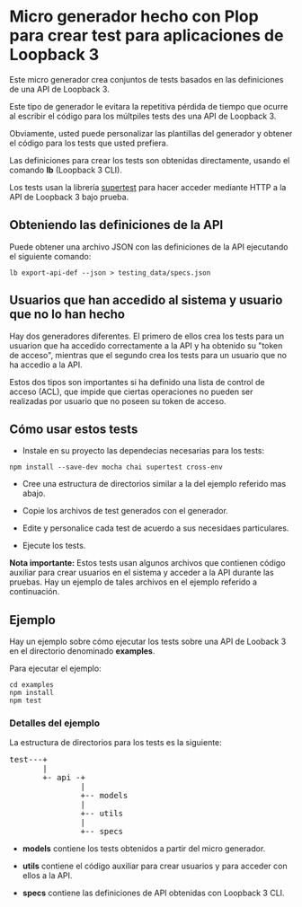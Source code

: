 # Micro generador hecho con Plop para crear test para aplicaciones de Loopback 3

Este micro generador crea conjuntos de tests basados en las definiciones de una API de Loopback 3.

Este tipo de generador le evitara la repetitiva pérdida de tiempo que ocurre al escribir el código para los múltpiles tests des una API de Loopback 3.

Obviamente, usted puede personalizar las plantillas del generador y obtener el código para los tests que usted prefiera.

Las definiciones para crear los tests son obtenidas directamente, usando el comando **lb** (Loopback 3 CLI).

Los tests usan la librería [supertest](https://github.com/visionmedia/supertest) para hacer acceder mediante HTTP a la API de Loopback 3 bajo prueba.

## Obteniendo las definiciones de la API

Puede obtener una archivo JSON con las definiciones de la API ejecutando el siguiente comando:

```shell
lb export-api-def --json > testing_data/specs.json
```

## Usuarios que han accedido al sistema y usuario que no lo han hecho

Hay dos generadores diferentes. El primero de ellos crea los tests para un usuarion que ha accedido correctamente a la API y ha obtenido su "token de acceso", mientras que el segundo crea los tests para un usuario que no ha accedio a la API.

Estos dos tipos son importantes si ha definido una lista de control de acceso (ACL), que impide que ciertas operaciones no pueden ser realizadas por usuario que no poseen su token de acceso.


## Cómo usar estos tests

-   Instale en su proyecto las dependecias necesarias para los tests:

```shell
npm install --save-dev mocha chai supertest cross-env
```

-   Cree una estructura de directorios similar a la del ejemplo referido mas abajo.

-   Copie los archivos de test generados con el generador.

-   Edite y personalice cada test de acuerdo a sus necesidaes particulares.

-   Ejecute los tests.

**Nota importante:** Estos tests usan algunos archivos que contienen código auxiliar para crear usuarios en el sistema y acceder a la API durante las pruebas. Hay un ejemplo de tales archivos en el ejemplo referido a continuación.

## Ejemplo

Hay un ejemplo sobre cómo ejecutar los tests sobre una API de Looback 3 en el directorio denominado **examples**.

Para ejecutar el ejemplo:

```shell
cd examples
npm install
npm test
```

### Detalles del ejemplo

La estructura de directorios  para los tests es la siguiente:

<pre>
test---+
       |
       +- api -+
               |
               +-- models
               |
               +-- utils
               |
               +-- specs
</pre>

*  **models** contiene los tests obtenidos a partir del micro generador.

*  **utils** contiene el código auxiliar para crear usuarios y para acceder con ellos a la API.

*  **specs** contiene las definiciones de API obtenidas con Loopback 3 CLI.
